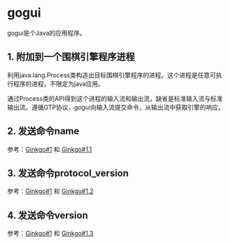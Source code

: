 # gogui

gogui是个Java的应用程序。

## 1. 附加到一个围棋引擎程序进程

利用java.lang.Process类构造出目标围棋引擎程序的进程。这个进程是任意可执行程序的进程，不限定为java应用。

通过Process类的API得到这个进程的输入流和输出流，缺省是标准输入流与标准输出流。遵循GTP协议，gogui向输入流提交命令，从输出流中获取引擎的响应。

## 2. 发送命令name

参考：[Ginkgo#1](Ginkgo.html) 和 [Ginkgo#1.1](Ginkgo.html)

## 3. 发送命令protocol_version

参考：[Ginkgo#1](Ginkgo.html) 和 [Ginkgo#1.2](Ginkgo.html)

## 4. 发送命令version

参考：[Ginkgo#1](Ginkgo.html) 和 [Ginkgo#1.3](Ginkgo.html)